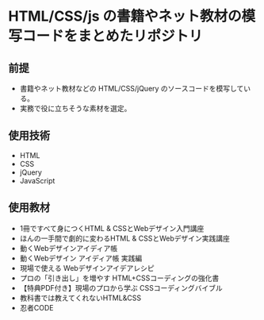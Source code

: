 # HTML/CSS/js の書籍やネット教材の模写コードをまとめたリポジトリ

## 前提

 - 書籍やネット教材などの HTML/CSS/jQuery のソースコードを模写している。
 - 実務で役に立ちそうな素材を選定。

## 使用技術
 - HTML
 - CSS
 - jQuery
 - JavaScript

## 使用教材
 - 1冊ですべて身につくHTML & CSSとWebデザイン入門講座
 - ほんの一手間で劇的に変わるHTML & CSSとWebデザイン実践講座
 - 動くWebデザインアイディア帳
 - 動くWebデザイン アイディア帳 実践編
 - 現場で使える Webデザインアイデアレシピ
 - プロの「引き出し」を増やす HTML+CSSコーディングの強化書
 - 【特典PDF付き】現場のプロから学ぶ CSSコーディングバイブル
 - 教科書では教えてくれないHTML&CSS
 - 忍者CODE
